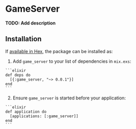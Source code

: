 # GameServer

**TODO: Add description**

## Installation

If [available in Hex](https://hex.pm/docs/publish), the package can be installed as:

  1. Add `game_server` to your list of dependencies in `mix.exs`:

    ```elixir
    def deps do
      [{:game_server, "~> 0.0.1"}]
    end
    ```

  2. Ensure `game_server` is started before your application:

    ```elixir
    def application do
      [applications: [:game_server]]
    end
    ```

